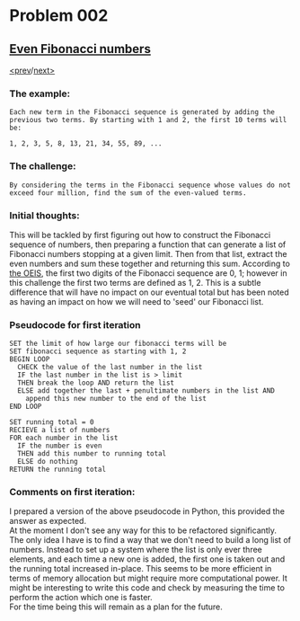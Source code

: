 # Problem 002

## [Even Fibonacci numbers](https://projecteuler.net/problem=2)

[<prev](./../001_multiples_of_3_and_5/README.md)/[next>](./../003_largest_prime_factor/README.md)

### The example:
`Each new term in the Fibonacci sequence is generated by adding the previous two terms. By starting with 1 and 2, the first 10 terms will be:`
```
1, 2, 3, 5, 8, 13, 21, 34, 55, 89, ...
```

### The challenge:
`By considering the terms in the Fibonacci sequence whose values do not exceed four million, find the sum of the even-valued terms.`

### Initial thoughts:
This will be tackled by first figuring out how to construct the Fibonacci sequence of numbers, then preparing a function that can generate a list of Fibonacci numbers stopping at a given limit. Then from that list, extract the even numbers and sum these together and returning this sum.
According to [the OEIS](https://oeis.org/A000045/list), the first two digits of the Fibonacci sequence are 0, 1; however in this challenge the first two terms are defined as 1, 2. This is a subtle difference that will have no impact on our eventual total but has been noted as having an impact on how we will need to 'seed' our Fibonacci list.

### Pseudocode for first iteration
```
SET the limit of how large our fibonacci terms will be
SET fibonacci sequence as starting with 1, 2
BEGIN LOOP
  CHECK the value of the last number in the list
  IF the last number in the list is > limit
  THEN break the loop AND return the list
  ELSE add together the last + penultimate numbers in the list AND
    append this new number to the end of the list
END LOOP
```
```
SET running total = 0
RECIEVE a list of numbers
FOR each number in the list
  IF the number is even
  THEN add this number to running total
  ELSE do nothing
RETURN the running total
```

### Comments on first iteration:
I prepared a version of the above pseudocode in Python, this provided the answer as expected. \
At the moment I don't see any way for this to be refactored significantly. The only idea I have is to find a way that we don't need to build a long list of numbers. Instead to set up a system where the list is only ever three elements, and each time a new one is added, the first one is taken out and the running total increased in-place. This seems to be more efficient in terms of memory allocation but might require more computational power. It might be interesting to write this code and check by measuring the time to perform the action which one is faster.\
For the time being this will remain as a plan for the future.

